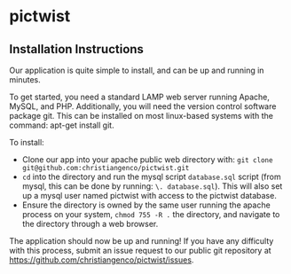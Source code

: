 pictwist
========

## Installation Instructions

Our application is quite simple to install, and can be up and running in minutes.

To get started, you need a standard LAMP web server running Apache, MySQL, and PHP. Additionally, you will need the version control software package git. This can be installed on most linux-based systems with the command: apt-get install git.

To install:
* Clone our app into your apache public web directory with: `git clone git@github.com:christiangenco/pictwist.git`
* `cd` into the directory and run the mysql script `database.sql` script (from mysql, this can be done by running: `\. database.sql`). This will also set up a mysql user named pictwist with access to the pictwist database.
* Ensure the directory is owned by the same user running the apache process on your system, `chmod 755 -R .` the directory, and navigate to the directory through a web browser.

The application should now be up and running! If you have any difficulty with this process, submit an issue request to our public git repository at https://github.com/christiangenco/pictwist/issues.